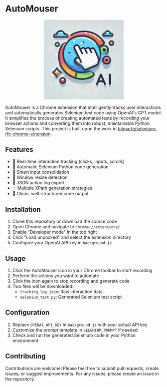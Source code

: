 # AutoMouser

<p align="center">
  <img src="icon.png" alt="Icon" width="256">
</p>

AutoMouser is a Chrome extension that intelligently tracks user interactions and automatically generates Selenium test code using OpenAI's GPT model. It simplifies the process of creating automated tests by recording your browser actions and converting them into robust, maintainable Python Selenium scripts. This project is built upon the work in [bitmarte/selenium-rfc-chrome-extension](https://github.com/bitmarte/selenium-rfc-chrome-extension).

## Features

- 🎯 Real-time interaction tracking (clicks, inputs, scrolls)
- 🤖 Automatic Selenium Python code generation
- 📝 Smart input consolidation
- 🔄 Window resize detection
- 💾 JSON action log export
- ✨ Multiple XPath generation strategies
- 🎨 Clean, well-structured code output

## Installation

1. Clone this repository or download the source code
2. Open Chrome and navigate to `chrome://extensions/`
3. Enable "Developer mode" in the top right
4. Click "Load unpacked" and select the extension directory
5. Configure your OpenAI API key in `background.js`

## Usage

1. Click the AutoMouser icon in your Chrome toolbar to start recording
2. Perform the actions you want to automate
3. Click the icon again to stop recording and generate code
4. Two files will be downloaded:
   - `tracking_log.json`: Raw interaction data
   - `selenium_test.py`: Generated Selenium test script

## Configuration

1. Replace `OPENAI_API_KEY` in `background.js` with your actual API key
2. Customize the prompt template in `SELENIUM_PROMPT` if needed
3. Check and run the generated Selenium code in your Python environment

## Contributing

Contributions are welcome! Please feel free to submit pull requests, create issues, or suggest improvements.
For any issues, please create an issue in the repository.
